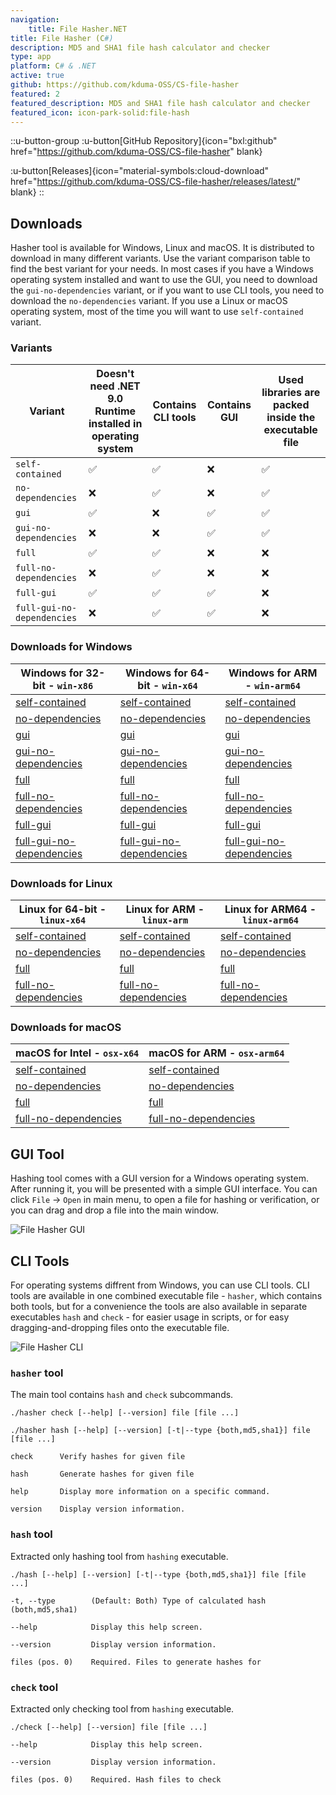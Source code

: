 ```yaml
---
navigation:
    title: File Hasher.NET
title: File Hasher (C#)
description: MD5 and SHA1 file hash calculator and checker
type: app
platform: C# & .NET
active: true
github: https://github.com/kduma-OSS/CS-file-hasher
featured: 2
featured_description: MD5 and SHA1 file hash calculator and checker
featured_icon: icon-park-solid:file-hash
---
```


::u-button-group
:u-button[GitHub Repository]{icon="bxl:github" href="https://github.com/kduma-OSS/CS-file-hasher" blank}

:u-button[Releases]{icon="material-symbols:cloud-download" href="https://github.com/kduma-OSS/CS-file-hasher/releases/latest/" blank}
::

## Downloads

Hasher tool is available for Windows, Linux and macOS. It is distributed to download in many different variants. 
Use the variant comparison table to find the best variant for your needs. 
In most cases if you have a Windows operating system installed and want to use the GUI, you need to download the `gui-no-dependencies` variant, 
or if you want to use CLI tools, you need to download the `no-dependencies` variant. 
If you use a Linux or macOS operating system, most of the time you will want to use `self-contained` variant.

### Variants

| Variant                    | Doesn't need .NET 9.0 Runtime installed in operating system | Contains CLI tools | Contains GUI | Used libraries are packed inside the executable file |
|----------------------------|-------------------------------------------------------------|--------------------|--------------|------------------------------------------------------|
| `self-contained`           | ✅                                                           | ✅                  | ❌            | ✅                                                    |
| `no-dependencies`          | ❌                                                           | ✅                  | ❌            | ✅                                                    |
| `gui`                      | ✅                                                           | ❌                  | ✅            | ✅                                                    |
| `gui-no-dependencies`      | ❌                                                           | ❌                  | ✅            | ✅                                                    |
| `full`                     | ✅                                                           | ✅                  | ❌            | ❌                                                    |
| `full-no-dependencies`     | ❌                                                           | ✅                  | ❌            | ❌                                                    |
| `full-gui`                 | ✅                                                           | ✅                  | ✅            | ❌                                                    |
| `full-gui-no-dependencies` | ❌                                                           | ✅                  | ✅            | ❌                                                    |

### Downloads for Windows

| Windows for 32-bit - `win-x86`                                                                                                        | Windows for 64-bit - `win-x64`                                                                                                        | Windows for ARM - `win-arm64`                                                                                                           |
|---------------------------------------------------------------------------------------------------------------------------------------|---------------------------------------------------------------------------------------------------------------------------------------|-----------------------------------------------------------------------------------------------------------------------------------------|
| [self-contained](https://github.com/kduma-OSS/CS-file-hasher/releases/latest/download/win-x86.zip)                                    | [self-contained](https://github.com/kduma-OSS/CS-file-hasher/releases/latest/download/win-x64.zip)                                    | [self-contained](https://github.com/kduma-OSS/CS-file-hasher/releases/latest/download/win-arm64.zip)                                    |
| [no-dependencies](https://github.com/kduma-OSS/CS-file-hasher/releases/latest/download/win-x86-no-dependencies.zip)                   | [no-dependencies](https://github.com/kduma-OSS/CS-file-hasher/releases/latest/download/win-x64-no-dependencies.zip)                   | [no-dependencies](https://github.com/kduma-OSS/CS-file-hasher/releases/latest/download/win-arm64-no-dependencies.zip)                   |
| [gui](https://github.com/kduma-OSS/CS-file-hasher/releases/latest/download/win-x86-gui.zip)                                           | [gui](https://github.com/kduma-OSS/CS-file-hasher/releases/latest/download/win-x64-gui.zip)                                           | [gui](https://github.com/kduma-OSS/CS-file-hasher/releases/latest/download/win-arm64-gui.zip)                                           |
| [gui-no-dependencies](https://github.com/kduma-OSS/CS-file-hasher/releases/latest/download/win-x86-gui-no-dependencies.zip)           | [gui-no-dependencies](https://github.com/kduma-OSS/CS-file-hasher/releases/latest/download/win-x64-gui-no-dependencies.zip)           | [gui-no-dependencies](https://github.com/kduma-OSS/CS-file-hasher/releases/latest/download/win-arm64-gui-no-dependencies.zip)           |
| [full](https://github.com/kduma-OSS/CS-file-hasher/releases/latest/download/win-x86-full.zip)                                         | [full](https://github.com/kduma-OSS/CS-file-hasher/releases/latest/download/win-x64-full.zip)                                         | [full](https://github.com/kduma-OSS/CS-file-hasher/releases/latest/download/win-arm64-full.zip)                                         |
| [full-no-dependencies](https://github.com/kduma-OSS/CS-file-hasher/releases/latest/download/win-x86-full-no-dependencies.zip)         | [full-no-dependencies](https://github.com/kduma-OSS/CS-file-hasher/releases/latest/download/win-x64-full-no-dependencies.zip)         | [full-no-dependencies](https://github.com/kduma-OSS/CS-file-hasher/releases/latest/download/win-arm64-full-no-dependencies.zip)         |
| [full-gui](https://github.com/kduma-OSS/CS-file-hasher/releases/latest/download/win-x86-full-gui.zip)                                 | [full-gui](https://github.com/kduma-OSS/CS-file-hasher/releases/latest/download/win-x64-full-gui.zip)                                 | [full-gui](https://github.com/kduma-OSS/CS-file-hasher/releases/latest/download/win-arm64-full-gui.zip)                                 |
| [full-gui-no-dependencies](https://github.com/kduma-OSS/CS-file-hasher/releases/latest/download/win-x86-full-gui-no-dependencies.zip) | [full-gui-no-dependencies](https://github.com/kduma-OSS/CS-file-hasher/releases/latest/download/win-x64-full-gui-no-dependencies.zip) | [full-gui-no-dependencies](https://github.com/kduma-OSS/CS-file-hasher/releases/latest/download/win-arm64-full-gui-no-dependencies.zip) |

### Downloads for Linux

| Linux for 64-bit - `linux-x64`                                                                                                  | Linux for ARM - `linux-arm`                                                                                                     | Linux for ARM64 - `linux-arm64`                                                                                                   |
|---------------------------------------------------------------------------------------------------------------------------------|---------------------------------------------------------------------------------------------------------------------------------|-----------------------------------------------------------------------------------------------------------------------------------|
| [self-contained](https://github.com/kduma-OSS/CS-file-hasher/releases/latest/download/linux-x64.zip)                            | [self-contained](https://github.com/kduma-OSS/CS-file-hasher/releases/latest/download/linux-arm.zip)                            | [self-contained](https://github.com/kduma-OSS/CS-file-hasher/releases/latest/download/linux-arm64.zip)                            |
| [no-dependencies](https://github.com/kduma-OSS/CS-file-hasher/releases/latest/download/linux-x64-no-dependencies.zip)           | [no-dependencies](https://github.com/kduma-OSS/CS-file-hasher/releases/latest/download/linux-arm-no-dependencies.zip)           | [no-dependencies](https://github.com/kduma-OSS/CS-file-hasher/releases/latest/download/linux-arm64-no-dependencies.zip)           |
| [full](https://github.com/kduma-OSS/CS-file-hasher/releases/latest/download/linux-x64-full.zip)                                 | [full](https://github.com/kduma-OSS/CS-file-hasher/releases/latest/download/linux-arm-full.zip)                                 | [full](https://github.com/kduma-OSS/CS-file-hasher/releases/latest/download/linux-arm64-full.zip)                                 |
| [full-no-dependencies](https://github.com/kduma-OSS/CS-file-hasher/releases/latest/download/linux-x64-full-no-dependencies.zip) | [full-no-dependencies](https://github.com/kduma-OSS/CS-file-hasher/releases/latest/download/linux-arm-full-no-dependencies.zip) | [full-no-dependencies](https://github.com/kduma-OSS/CS-file-hasher/releases/latest/download/linux-arm64-full-no-dependencies.zip) |

### Downloads for macOS

| macOS for Intel - `osx-x64`                                                                                                   | macOS for ARM - `osx-arm64`                                                                                                     |
|-------------------------------------------------------------------------------------------------------------------------------|---------------------------------------------------------------------------------------------------------------------------------|
| [self-contained](https://github.com/kduma-OSS/CS-file-hasher/releases/latest/download/osx-x64.zip)                            | [self-contained](https://github.com/kduma-OSS/CS-file-hasher/releases/latest/download/osx-arm64.zip)                            |
| [no-dependencies](https://github.com/kduma-OSS/CS-file-hasher/releases/latest/download/osx-x64-no-dependencies.zip)           | [no-dependencies](https://github.com/kduma-OSS/CS-file-hasher/releases/latest/download/osx-arm64-no-dependencies.zip)           |
| [full](https://github.com/kduma-OSS/CS-file-hasher/releases/latest/download/osx-x64-full.zip)                                 | [full](https://github.com/kduma-OSS/CS-file-hasher/releases/latest/download/osx-arm64-full.zip)                                 |
| [full-no-dependencies](https://github.com/kduma-OSS/CS-file-hasher/releases/latest/download/osx-x64-full-no-dependencies.zip) | [full-no-dependencies](https://github.com/kduma-OSS/CS-file-hasher/releases/latest/download/osx-arm64-full-no-dependencies.zip) |








                            



## GUI Tool

Hashing tool comes with a GUI version for a Windows operating system. After running it, you will be presented with a simple GUI interface.
You can click `File` -> `Open` in main menu, to open a file for hashing or verification, or you can drag and drop a file into the main window.

![File Hasher GUI](/apps/file-hasher-net/file-hasher-gui.png)

## CLI Tools

For operating systems diffrent from Windows, you can use CLI tools. 
CLI tools are available in one combined executable file - `hasher`, which contains both tools, 
but for a convenience the tools are also available in separate executables `hash` and `check` - for easier usage in scripts, 
or for easy dragging-and-dropping files onto the executable file.

![File Hasher CLI](/apps/file-hasher-net/file-hasher-cli.png)

### `hasher` tool

The main tool contains `hash` and `check` subcommands.

```./hasher check [--help] [--version] file [file ...]```

```./hasher hash [--help] [--version] [-t|--type {both,md5,sha1}] file [file ...]```

```
check      Verify hashes for given file

hash       Generate hashes for given file

help       Display more information on a specific command.

version    Display version information.
```

### `hash` tool

Extracted only hashing tool from `hashing` executable.

```./hash [--help] [--version] [-t|--type {both,md5,sha1}] file [file ...]```

```
-t, --type        (Default: Both) Type of calculated hash (both,md5,sha1)

--help            Display this help screen.

--version         Display version information.

files (pos. 0)    Required. Files to generate hashes for
```

### `check` tool

Extracted only checking tool from `hashing` executable.

```./check [--help] [--version] file [file ...]```

```
--help            Display this help screen.

--version         Display version information.

files (pos. 0)    Required. Hash files to check
```